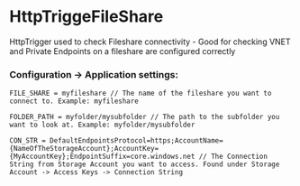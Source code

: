 # HttpTriggeFileShare
HttpTrigger used to check Fileshare connectivity - Good for checking VNET and Private Endpoints on a fileshare are configured correctly


### Configuration -> Application settings:
```
FILE_SHARE = myfileshare // The name of the fileshare you want to connect to. Example: myfileshare

FOLDER_PATH = myfolder/mysubfolder // The path to the subfolder you want to look at. Example: myfolder/mysubfolder

CON_STR = DefaultEndpointsProtocol=https;AccountName={NameOfTheStorageAccount};AccountKey={MyAccountKey};EndpointSuffix=core.windows.net // The Connection String from Storage Account you want to access. Found under Storage Account -> Access Keys -> Connection String 
```
